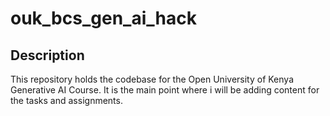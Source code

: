 # ouk_bcs_gen_ai_hack

## Description

This repository holds the codebase for the Open University of Kenya Generative AI Course. It is the main point where i will be adding content for the tasks and assignments.
